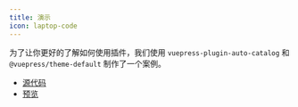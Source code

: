 ```yaml
---
title: 演示
icon: laptop-code
---
```


为了让你更好的了解如何使用插件，我们使用 `vuepress-plugin-auto-catalog` 和 `@vuepress/theme-default` 制作了一个案例。

- [源代码](https://github.com/vuepress-theme-hope/vuepress-theme-hope/tree/main/demo/auto-catalog/)
- [预览](https://plugin-auto-catalog-demo.vuejs.press)
